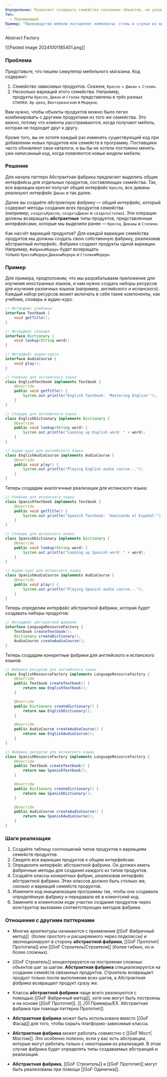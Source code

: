 ```yaml
---
Определение: Позволяет создавать семейства связанных объектов, не указывая их конкретный класс
Тип:
  - Порождающий
Пример: "Производство мебели поставляет комплекты: столы и стулья из одного стиля."
---
```

Abstract Factory

![[Pasted image 20241001185451.png]]
### Проблема

Представьте, что пишем симулятор мебельного магазина. Код содержит:

1. Семейство зависимых продуктов. Скажем, `Кресло` + `Диван` + `Столик`.
2. Несколько вариаций этого семейства. Например, продукты `Кресло`, `Диван` и `Столик` представлены в трёх разных стилях: `Ар-деко`, `Викторианском` и `Модерне`.

Вам нужно, чтобы объекты продуктов можно было легко комбинировать с другими продуктами из того же семейства. Это важно, потому что клиенты расстраиваются, когда получают мебель, которая не подходит друг к другу.  

Кроме того, вы не хотите каждый раз изменять существующий код при добавлении новых продуктов или семейств в программу. Поставщики часто обновляют свои каталоги, и вы бы не хотели постоянно менять уже написанный код, когда появляются новые модели мебели.
### Решение 

Для начала паттерн Абстрактная фабрика предлагает выделить общие интерфейсы для отдельных продуктов, составляющих семейства. Так, все вариации кресел получат общий интерфейс `Кресло`, все диваны реализуют интерфейс `Диван` и так далее.

Далее вы создаёте _абстрактную фабрику_ — общий интерфейс, который содержит методы создания всех продуктов семейства (например, `создатьКресло`, `создатьДиван` и `создатьСтолик`). Эти операции должны возвращать **абстрактные** типы продуктов, представленные интерфейсами, которые мы выделили ранее — `Кресла`, `Диваны` и `Столики`.

Как насчёт вариаций продуктов? Для каждой вариации семейства продуктов мы должны создать свою собственную фабрику, реализовав абстрактный интерфейс. Фабрики создают продукты одной вариации. Например, `ФабрикаМодерн` будет возвращать только `КреслаМодерн`,`ДиваныМодерн` и `СтоликиМодерн`.
### Пример

Для примера, предположим, что мы разрабатываем приложение для изучения иностранных языков, и нам нужно создать наборы ресурсов для изучения различных языков (например, английского и испанского). Каждый набор ресурсов может включать в себя такие компоненты, как учебник, словарь и аудио-курс.

```java
// Интерфейс учебника
interface Textbook {
    void getTitle();
}

// Интерфейс словаря
interface Dictionary {
    void lookup(String word);
}

// Интерфейс аудио-курса
interface AudioCourse {
    void play();
}
```

```java
// Учебник для английского языка
class EnglishTextbook implements Textbook {
    @Override
    public void getTitle() {
        System.out.println("English Textbook: 'Mastering English'");
    }
}

// Словарь для английского языка
class EnglishDictionary implements Dictionary {
    @Override
    public void lookup(String word) {
        System.out.println("Looking up English word: " + word);
    }
}

// Аудио-курс для английского языка
class EnglishAudioCourse implements AudioCourse {
    @Override
    public void play() {
        System.out.println("Playing English audio course...");
    }
}
```

Теперь создадим аналогичные реализации для испанского языка:

```java
// Учебник для испанского языка
class SpanishTextbook implements Textbook {
    @Override
    public void getTitle() {
        System.out.println("Spanish Textbook: 'Dominando el Español'");
    }
}

// Словарь для испанского языка
class SpanishDictionary implements Dictionary {
    @Override
    public void lookup(String word) {
        System.out.println("Looking up Spanish word: " + word);
    }
}

// Аудио-курс для испанского языка
class SpanishAudioCourse implements AudioCourse {
    @Override
    public void play() {
        System.out.println("Playing Spanish audio course...");
    }
}
```

Теперь определим интерфейс абстрактной фабрики, которая будет создавать наборы продуктов:

```java
// Интерфейс абстрактной фабрики
interface LanguageResourceFactory {
    Textbook createTextbook();
    Dictionary createDictionary();
    AudioCourse createAudioCourse();
}
```

Теперь создадим конкретные фабрики для английского и испанского языков:

```java
// Фабрика ресурсов для английского языка
class EnglishResourceFactory implements LanguageResourceFactory {
    @Override
    public Textbook createTextbook() {
        return new EnglishTextbook();
    }

    @Override
    public Dictionary createDictionary() {
        return new EnglishDictionary();
    }

    @Override
    public AudioCourse createAudioCourse() {
        return new EnglishAudioCourse();
    }
}

// Фабрика ресурсов для испанского языка
class SpanishResourceFactory implements LanguageResourceFactory {
    @Override
    public Textbook createTextbook() {
        return new SpanishTextbook();
    }

    @Override
    public Dictionary createDictionary() {
        return new SpanishDictionary();
    }

    @Override
    public AudioCourse createAudioCourse() {
        return new SpanishAudioCourse();
    }
}
```
### Шаги реализации

1. Создайте таблицу соотношений типов продуктов к вариациям семейств продуктов.
2. Сведите все вариации продуктов к общим интерфейсам.
3. Определите интерфейс абстрактной фабрики. Он должен иметь фабричные методы для создания каждого из типов продуктов.
4. Создайте классы конкретных фабрик, реализовав интерфейс абстрактной фабрики. Этих классов должно быть столько же, сколько и вариаций семейств продуктов.
5. Измените код инициализации программы так, чтобы она создавала определённую фабрику и передавала её в клиентский код.
6. Замените в клиентском коде участки создания продуктов через конструктор вызовами соответствующих методов фабрики.

### Отношения с другими паттернами

- Многие архитектуры начинаются с применения [[GoF Фабричный метод]]  (более простого и расширяемого через подклассы) и эволюционируют в сторону **абстрактной фабрики**, [[GoF Прототип|Прототипа]] или [[GoF Строитель|Строителя]] (более гибких, но и более сложных).
    
- [[GoF Строитель]] концентрируется на построении сложных объектов шаг за шагом. **Абстрактная фабрика** специализируется на создании семейств связанных продуктов. _Строитель_ возвращает продукт только после выполнения всех шагов, а _Абстрактная фабрика_ возвращает продукт сразу же.
    
- Классы **абстрактной фабрики** чаще всего реализуются с помощью [[GoF Фабричный метод]], хотя они могут быть построены и на основе [[GoF Прототип]]. [[../01 Примеры/EX. Абстрактная фабрика при помощи паттерна Прототип]]
    
- **Абстрактная фабрика** может быть использована вместо [[GoF Фасад]] для того, чтобы скрыть платформо-зависимые классы.
    
- **Абстрактная фабрика** может работать совместно с [[GoF Мост|Мостом]]. Это особенно полезно, если у вас есть абстракции, которые могут работать только с некоторыми из реализаций. В этом случае фабрика будет определять типы создаваемых абстракций и реализаций.
    
- **Абстрактная фабрика**, [[GoF Строитель]] и [[GoF Прототип]] могут быть реализованы при помощи [[GoF Одиничка]].